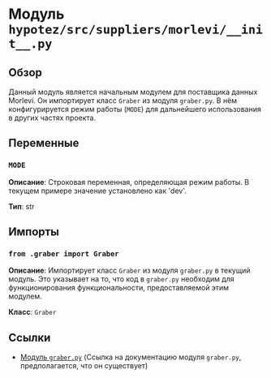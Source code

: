 # Модуль `hypotez/src/suppliers/morlevi/__init__.py`

## Обзор

Данный модуль является начальным модулем для поставщика данных Morlevi. Он импортирует класс `Graber` из модуля `graber.py`.  В нём конфигурируется режим работы (`MODE`) для дальнейшего использования в других частях проекта.

## Переменные

### `MODE`

**Описание**:  Строковая переменная, определяющая режим работы. В текущем примере значение установлено как 'dev'.

**Тип**: str

## Импорты

### `from .graber import Graber`

**Описание**: Импортирует класс `Graber` из модуля `graber.py` в текущий модуль. Это указывает на то, что код в `graber.py` необходим для функционирования функциональности, предоставляемой этим модулем.

**Класс**: `Graber`


## Ссылки

* [Модуль `graber.py`](graber.md)  (Ссылка на документацию модуля `graber.py`, предполагается, что он существует)


```
```